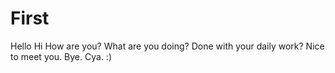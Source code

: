 # First
Hello 
Hi
How are you?
What are you doing?
Done with your daily work?
Nice to meet you.
Bye.
Cya.
:)

